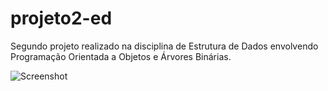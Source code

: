 # projeto2-ed
 Segundo projeto realizado na disciplina de Estrutura de Dados envolvendo Programação Orientada a Objetos e Árvores Binárias.
 
![Screenshot](projeto.png)

